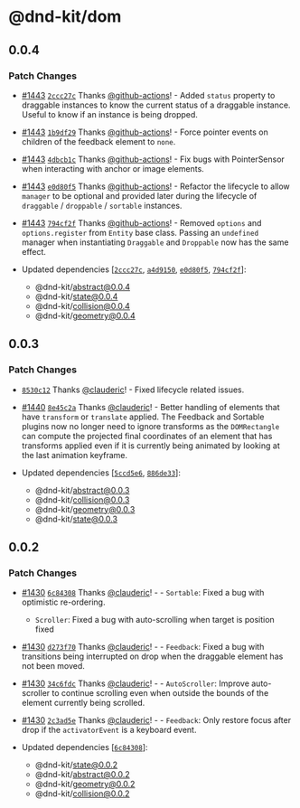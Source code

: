 # @dnd-kit/dom

## 0.0.4

### Patch Changes

- [#1443](https://github.com/clauderic/dnd-kit/pull/1443) [`2ccc27c`](https://github.com/clauderic/dnd-kit/commit/2ccc27c566b13d6de46719d0ad5978d655261177) Thanks [@github-actions](https://github.com/apps/github-actions)! - Added `status` property to draggable instances to know the current status of a draggable instance. Useful to know if an instance is being dropped.

- [#1443](https://github.com/clauderic/dnd-kit/pull/1443) [`1b9df29`](https://github.com/clauderic/dnd-kit/commit/1b9df29e03306c6d3fb3e8b2b321486f5c62847a) Thanks [@github-actions](https://github.com/apps/github-actions)! - Force pointer events on children of the feedback element to `none`.

- [#1443](https://github.com/clauderic/dnd-kit/pull/1443) [`4dbcb1c`](https://github.com/clauderic/dnd-kit/commit/4dbcb1c87c34273fecf7257cd4cb5ac67b42d3a4) Thanks [@github-actions](https://github.com/apps/github-actions)! - Fix bugs with PointerSensor when interacting with anchor or image elements.

- [#1443](https://github.com/clauderic/dnd-kit/pull/1443) [`e0d80f5`](https://github.com/clauderic/dnd-kit/commit/e0d80f59c733b3adcf1fc89d29aa80257e7edd98) Thanks [@github-actions](https://github.com/apps/github-actions)! - Refactor the lifecycle to allow `manager` to be optional and provided later during the lifecycle of `draggable` / `droppable` / `sortable` instances.

- [#1443](https://github.com/clauderic/dnd-kit/pull/1443) [`794cf2f`](https://github.com/clauderic/dnd-kit/commit/794cf2f4bdeeb57a197effb1df654c7c44cf34a3) Thanks [@github-actions](https://github.com/apps/github-actions)! - Removed `options` and `options.register` from `Entity` base class. Passing an `undefined` manager when instantiating `Draggable` and `Droppable` now has the same effect.

- Updated dependencies [[`2ccc27c`](https://github.com/clauderic/dnd-kit/commit/2ccc27c566b13d6de46719d0ad5978d655261177), [`a4d9150`](https://github.com/clauderic/dnd-kit/commit/a4d91500124698abf58355592913f84d438faa3d), [`e0d80f5`](https://github.com/clauderic/dnd-kit/commit/e0d80f59c733b3adcf1fc89d29aa80257e7edd98), [`794cf2f`](https://github.com/clauderic/dnd-kit/commit/794cf2f4bdeeb57a197effb1df654c7c44cf34a3)]:
  - @dnd-kit/abstract@0.0.4
  - @dnd-kit/state@0.0.4
  - @dnd-kit/collision@0.0.4
  - @dnd-kit/geometry@0.0.4

## 0.0.3

### Patch Changes

- [`8530c12`](https://github.com/clauderic/dnd-kit/commit/8530c122c8db7723a8c13a207a11487b3354cb59) Thanks [@clauderic](https://github.com/clauderic)! - Fixed lifecycle related issues.

- [#1440](https://github.com/clauderic/dnd-kit/pull/1440) [`8e45c2a`](https://github.com/clauderic/dnd-kit/commit/8e45c2a9d750283296b56b05a887be89fe7b0184) Thanks [@clauderic](https://github.com/clauderic)! - Better handling of elements that have `transform` or `translate` applied. The Feedback and Sortable plugins now no longer need to ignore transforms as the `DOMRectangle` can compute the projected final coordinates of an element that has transforms applied even if it is currently being animated by looking at the last animation keyframe.

- Updated dependencies [[`5ccd5e6`](https://github.com/clauderic/dnd-kit/commit/5ccd5e668fb8d736ec3c195116559cb5c5684e80), [`886de33`](https://github.com/clauderic/dnd-kit/commit/886de33d0df851ebdcb3fcf2915f9623069b06d1)]:
  - @dnd-kit/abstract@0.0.3
  - @dnd-kit/collision@0.0.3
  - @dnd-kit/geometry@0.0.3
  - @dnd-kit/state@0.0.3

## 0.0.2

### Patch Changes

- [#1430](https://github.com/clauderic/dnd-kit/pull/1430) [`6c84308`](https://github.com/clauderic/dnd-kit/commit/6c84308b45c55ca1324a5c752b0ec117235da9e2) Thanks [@clauderic](https://github.com/clauderic)! - - `Sortable`: Fixed a bug with optimistic re-ordering.

  - `Scroller`: Fixed a bug with auto-scrolling when target is position fixed

- [#1430](https://github.com/clauderic/dnd-kit/pull/1430) [`d273f70`](https://github.com/clauderic/dnd-kit/commit/d273f700c3f580cb781bd004ed025bbceee20c4e) Thanks [@clauderic](https://github.com/clauderic)! - - `Feedback`: Fixed a bug with transitions being interrupted on drop when the draggable element has not been moved.

- [#1430](https://github.com/clauderic/dnd-kit/pull/1430) [`34c6fdc`](https://github.com/clauderic/dnd-kit/commit/34c6fdc6fb20c092a9370e35f22bf55d8065130c) Thanks [@clauderic](https://github.com/clauderic)! - - `AutoScroller`: Improve auto-scroller to continue scrolling even when outside the bounds of the element currently being scrolled.

- [#1430](https://github.com/clauderic/dnd-kit/pull/1430) [`2c3ad5e`](https://github.com/clauderic/dnd-kit/commit/2c3ad5eab3aabfd0aaa5a3a299dae1e307e8edaf) Thanks [@clauderic](https://github.com/clauderic)! - - `Feedback`: Only restore focus after drop if the `activatorEvent` is a keyboard event.

- Updated dependencies [[`6c84308`](https://github.com/clauderic/dnd-kit/commit/6c84308b45c55ca1324a5c752b0ec117235da9e2)]:
  - @dnd-kit/state@0.0.2
  - @dnd-kit/abstract@0.0.2
  - @dnd-kit/geometry@0.0.2
  - @dnd-kit/collision@0.0.2
